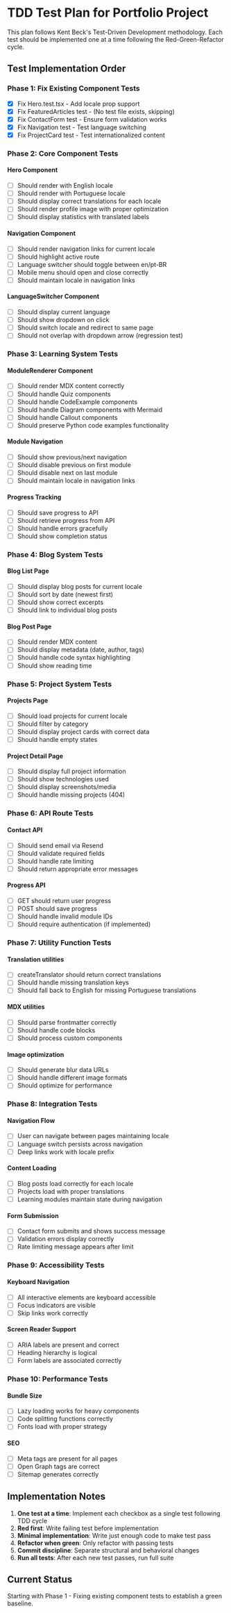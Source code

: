 # TDD Test Plan for Portfolio Project

This plan follows Kent Beck's Test-Driven Development methodology. Each test should be implemented one at a time following the Red-Green-Refactor cycle.

## Test Implementation Order

### Phase 1: Fix Existing Component Tests

- [x] Fix Hero.test.tsx - Add locale prop support
- [x] Fix FeaturedArticles test - (No test file exists, skipping)
- [x] Fix ContactForm test - Ensure form validation works
- [x] Fix Navigation test - Test language switching
- [x] Fix ProjectCard test - Test internationalized content

### Phase 2: Core Component Tests

#### Hero Component
- [ ] Should render with English locale
- [ ] Should render with Portuguese locale
- [ ] Should display correct translations for each locale
- [ ] Should render profile image with proper optimization
- [ ] Should display statistics with translated labels

#### Navigation Component
- [ ] Should render navigation links for current locale
- [ ] Should highlight active route
- [ ] Language switcher should toggle between en/pt-BR
- [ ] Mobile menu should open and close correctly
- [ ] Should maintain locale in navigation links

#### LanguageSwitcher Component
- [ ] Should display current language
- [ ] Should show dropdown on click
- [ ] Should switch locale and redirect to same page
- [ ] Should not overlap with dropdown arrow (regression test)

### Phase 3: Learning System Tests

#### ModuleRenderer Component
- [ ] Should render MDX content correctly
- [ ] Should handle Quiz components
- [ ] Should handle CodeExample components
- [ ] Should handle Diagram components with Mermaid
- [ ] Should handle Callout components
- [ ] Should preserve Python code examples functionality

#### Module Navigation
- [ ] Should show previous/next navigation
- [ ] Should disable previous on first module
- [ ] Should disable next on last module
- [ ] Should maintain locale in navigation links

#### Progress Tracking
- [ ] Should save progress to API
- [ ] Should retrieve progress from API
- [ ] Should handle errors gracefully
- [ ] Should show completion status

### Phase 4: Blog System Tests

#### Blog List Page
- [ ] Should display blog posts for current locale
- [ ] Should sort by date (newest first)
- [ ] Should show correct excerpts
- [ ] Should link to individual blog posts

#### Blog Post Page
- [ ] Should render MDX content
- [ ] Should display metadata (date, author, tags)
- [ ] Should handle code syntax highlighting
- [ ] Should show reading time

### Phase 5: Project System Tests

#### Projects Page
- [ ] Should load projects for current locale
- [ ] Should filter by category
- [ ] Should display project cards with correct data
- [ ] Should handle empty states

#### Project Detail Page
- [ ] Should display full project information
- [ ] Should show technologies used
- [ ] Should display screenshots/media
- [ ] Should handle missing projects (404)

### Phase 6: API Route Tests

#### Contact API
- [ ] Should send email via Resend
- [ ] Should validate required fields
- [ ] Should handle rate limiting
- [ ] Should return appropriate error messages

#### Progress API
- [ ] GET should return user progress
- [ ] POST should save progress
- [ ] Should handle invalid module IDs
- [ ] Should require authentication (if implemented)

### Phase 7: Utility Function Tests

#### Translation utilities
- [ ] createTranslator should return correct translations
- [ ] Should handle missing translation keys
- [ ] Should fall back to English for missing Portuguese translations

#### MDX utilities
- [ ] Should parse frontmatter correctly
- [ ] Should handle code blocks
- [ ] Should process custom components

#### Image optimization
- [ ] Should generate blur data URLs
- [ ] Should handle different image formats
- [ ] Should optimize for performance

### Phase 8: Integration Tests

#### Navigation Flow
- [ ] User can navigate between pages maintaining locale
- [ ] Language switch persists across navigation
- [ ] Deep links work with locale prefix

#### Content Loading
- [ ] Blog posts load correctly for each locale
- [ ] Projects load with proper translations
- [ ] Learning modules maintain state during navigation

#### Form Submission
- [ ] Contact form submits and shows success message
- [ ] Validation errors display correctly
- [ ] Rate limiting message appears after limit

### Phase 9: Accessibility Tests

#### Keyboard Navigation
- [ ] All interactive elements are keyboard accessible
- [ ] Focus indicators are visible
- [ ] Skip links work correctly

#### Screen Reader Support
- [ ] ARIA labels are present and correct
- [ ] Heading hierarchy is logical
- [ ] Form labels are associated correctly

### Phase 10: Performance Tests

#### Bundle Size
- [ ] Lazy loading works for heavy components
- [ ] Code splitting functions correctly
- [ ] Fonts load with proper strategy

#### SEO
- [ ] Meta tags are present for all pages
- [ ] Open Graph tags are correct
- [ ] Sitemap generates correctly

## Implementation Notes

1. **One test at a time**: Implement each checkbox as a single test following TDD cycle
2. **Red first**: Write failing test before implementation
3. **Minimal implementation**: Write just enough code to make test pass
4. **Refactor when green**: Only refactor with passing tests
5. **Commit discipline**: Separate structural and behavioral changes
6. **Run all tests**: After each new test passes, run full suite

## Current Status

Starting with Phase 1 - Fixing existing component tests to establish a green baseline.